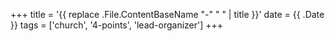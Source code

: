+++
title = '{{ replace .File.ContentBaseName "-" " " | title }}'
date = {{ .Date }}
tags = ['church', '4-points', 'lead-organizer']
+++
